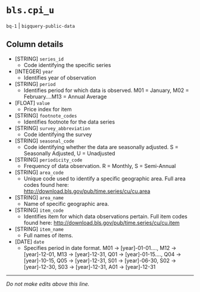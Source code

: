 # `bls.cpi_u`
`bq-1` | `bigquery-public-data`

## Column details
* [STRING]    `series_id`
  - Code identifying the specific series
* [INTEGER]   `year`
  - Identifies year of observation
* [STRING]    `period`
  - Identifies period for which data is observed. M01 = January, M02 = February….M13 = Annual Average
* [FLOAT]     `value`
  - Price index for item
* [STRING]    `footnote_codes`
  - Identifies footnote for the data series
* [STRING]    `survey_abbreviation`
  - Code identifying the survey
* [STRING]    `seasonal_code`
  - Code identifying whether the data are seasonally adjusted. S = Seasonally Adjusted, U = Unadjusted
* [STRING]    `periodicity_code`
  - Frequency of data observation. R = Monthly, S = Semi-Annual
* [STRING]    `area_code`
  - Unique code used to identify a specific geographic area. Full area codes found here: http://download.bls.gov/pub/time.series/cu/cu.area
* [STRING]    `area_name`
  - Name of specific geographic area.
* [STRING]    `item_code`
  - Identifies item for which data observations pertain. Full item codes found here: http://download.bls.gov/pub/time.series/cu/cu.item
* [STRING]    `item_name`
  - Full names of items.
* [DATE]      `date`
  - Specifies period in date format. M01 -> [year]-01-01...., M12 -> [year]-12-01, M13 -> [year]-12-31, Q01 -> [year]-01-15...., Q04 -> [year]-10-15, Q05 -> [year]-12-31, S01 -> [year]-06-30, S02 -> [year]-12-30, S03 -> [year]-12-31, A01 -> [year]-12-31

-------------------------------------------------------------------------------
*Do not make edits above this line.*
